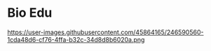 # Bio Edu
https://user-images.githubusercontent.com/45864165/246590560-1cda48d6-cf76-4ffa-b32c-34d8d8b6020a.png
